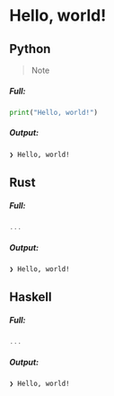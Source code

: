 # Hello, world!

## Python

> Note

##### Full:

```py
print("Hello, world!")
```

##### Output:

```txt
❯ Hello, world!
```

## Rust

##### Full:

```rs
...
```

##### Output:

```txt
❯ Hello, world!
```

## Haskell

##### Full:

```hs
...
```

##### Output:

```txt
❯ Hello, world!
```
